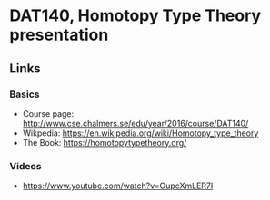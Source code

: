 # DAT140, Homotopy Type Theory presentation

## Links

### Basics 

+ Course page: http://www.cse.chalmers.se/edu/year/2016/course/DAT140/
+ Wikpedia: https://en.wikipedia.org/wiki/Homotopy_type_theory
+ The Book: https://homotopytypetheory.org/

### Videos
+ https://www.youtube.com/watch?v=OupcXmLER7I

